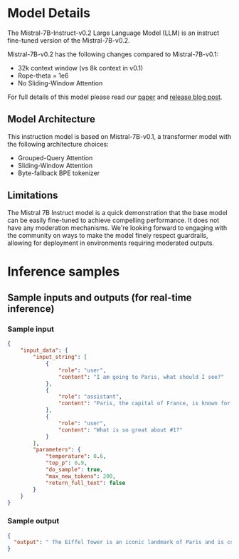 # **Model Details**
The Mistral-7B-Instruct-v0.2 Large Language Model (LLM) is an instruct fine-tuned version of the Mistral-7B-v0.2.

Mistral-7B-v0.2 has the following changes compared to Mistral-7B-v0.1:
- 32k context window (vs 8k context in v0.1)
- Rope-theta = 1e6
- No Sliding-Window Attention

For full details of this model please read our [paper](https://arxiv.org/abs/2310.06825) and [release blog post](https://mistral.ai/news/la-plateforme/).

## Model Architecture

This instruction model is based on Mistral-7B-v0.1, a transformer model with the following architecture choices:
- Grouped-Query Attention
- Sliding-Window Attention
- Byte-fallback BPE tokenizer

## Limitations

The Mistral 7B Instruct model is a quick demonstration that the base model can be easily fine-tuned to achieve compelling performance. 
It does not have any moderation mechanisms. We're looking forward to engaging with the community on ways to
make the model finely respect guardrails, allowing for deployment in environments requiring moderated outputs.

# **Inference samples**

## **Sample inputs and outputs (for real-time inference)**

### **Sample input**
```json
{
    "input_data": {
        "input_string": [
            {
                "role": "user",
                "content": "I am going to Paris, what should I see?"
            },
            {
                "role": "assistant",
                "content": "Paris, the capital of France, is known for its stunning architecture, art museums, historical landmarks, and romantic atmosphere. Here are some of the top attractions to see in Paris:\n\n1. The Eiffel Tower: The iconic Eiffel Tower is one of the most recognizable landmarks in the world and offers breathtaking views of the city.\n2. The Louvre Museum: The Louvre is one of the world's largest and most famous museums, housing an impressive collection of art and artifacts, including the Mona Lisa.\n3. Notre-Dame Cathedral: This beautiful cathedral is one of the most famous landmarks in Paris and is known for its Gothic architecture and stunning stained glass windows.\n\nThese are just a few of the many attractions that Paris has to offer. With so much to see and do, it's no wonder that Paris is one of the most popular tourist destinations in the world."
            },
            {
                "role": "user",
                "content": "What is so great about #1?"
            }
        ],
        "parameters": {
            "temperature": 0.6,
            "top_p": 0.9,
            "do_sample": true,
            "max_new_tokens": 200,
            "return_full_text": false
        }
    }
}
```

### **Sample output**
```json
{
  "output": " The Eiffel Tower is an iconic landmark of Paris and is considered a symbol of French culture and a must-see attraction for visitors from around the world. Here are some reasons why the Eiffel Tower is so great:\n\n1. Architectural Masterpiece: The Eiffel Tower is an engineering marvel and a stunning example of late 19th-century design. It was the tallest man-made structure in the world when it was completed in 1889 and remains an impressive feat of engineering to this day.\n2. Stunning Views: The Eiffel Tower offers breathtaking views of Paris and the surrounding area. Visitors can take the elevator or stairs to the top for a panoramic view of the city.\n3. Romantic Atmosphere: The Eiffel Tower is often associated with romance and is a popular destination for couples. It is particularly beautiful at night when it is illuminated and the"
}
```
